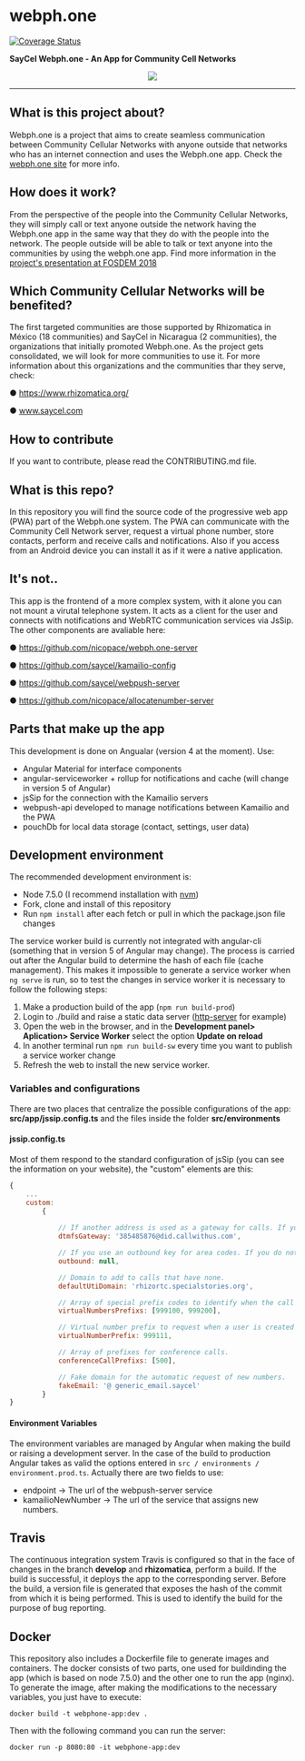 # webph.one
[![Coverage Status](https://coveralls.io/repos/github/saycel/webph.one/badge.svg?branch=test-coverage)](https://coveralls.io/github/saycel/webph.one?branch=test-coverage)

__SayCel Webph.one - An App for Community Cell Networks__
<p style="text-align:center"><img src="https://media.giphy.com/media/l1LbYlLPdBc8ZxKBa/giphy.gif"/></p>

___

## What is this project about?
Webph.one is a project that aims to create seamless communication between Community Cellular Networks with anyone outside that networks who has an internet connection and uses the Webph.one app. Check the [webph.one site](http://webphone.saycel.com/) for more info.

## How does it work?
From the perspective of the people into the Community Cellular Networks, they will simply call or text anyone outside the network having the Webph.one app in the same way that they do with the people into the network. The people outside will be able to talk or text anyone into the communities by using the webph.one app. Find more information in the [project's presentation at FOSDEM 2018](https://fosdem.org/2018/schedule/event/webphone/)

## Which Community Cellular Networks will be benefited?
The first targeted communities are those supported by Rhizomatica in México (18 communities) and SayCel in Nicaragua (2 communities), the organizations that initially promoted Webph.one. As the project gets consolidated, we will look for more communities to use it.
For more information about this organizations and the communities thar they serve, check:

● https://www.rhizomatica.org/

● www.saycel.com

## How to contribute
If you want to contribute, please read the CONTRIBUTING.md file.

## What is this repo?
In this repository you will find the source code of the progressive web app (PWA) part of the Webph.one system.
The PWA can communicate with the Community Cell Network server, request a virtual phone number, store contacts, perform and receive calls and notifications. Also if you access from an Android device you can install it as if it were a native application.

## It's not..

This app is the frontend of a more complex system, with it alone you can not mount a virutal telephone system. It acts as a client for the user and connects with notifications and WebRTC communication services via JsSip.
The other components are avaliable here:

● https://github.com/nicopace/webph.one-server

● https://github.com/saycel/kamailio-config

● https://github.com/saycel/webpush-server

● https://github.com/nicopace/allocatenumber-server


## Parts that make up the app
This development is done on Angualar (version 4 at the moment). Use:
* Angular Material for interface components
* angular-serviceworker + rollup for notifications and cache (will change in version 5 of Angular)
* jsSip for the connection with the Kamailio servers
* webpush-api developed to manage notifications between Kamailio and the PWA
* pouchDb for local data storage (contact, settings, user data)

## Development environment
The recommended development environment is:
* Node 7.5.0 (I recommend installation with [nvm](https://github.com/creationix/nvm))
* Fork, clone and install of this repository
* Run `npm install` after each fetch or pull in which the package.json file changes

The service worker build is currently not integrated with angular-cli (something that in version 5 of Angular may change). The process is carried out after the Angular build to determine the hash of each file (cache management). This makes it impossible to generate a service worker when `ng serve` is run, so to test the changes in service worker it is necessary to follow the following steps:
1) Make a production build of the app (`npm run build-prod`)
2) Login to ./build and raise a static data server ([http-server](https://www.npmjs.com/package/http-server) for example)
3) Open the web in the browser, and in the __Development panel> Aplication> Service Worker__ select the option __Update on reload__
4) In another terminal run `npm run build-sw` every time you want to publish a service worker change
5) Refresh the web to install the new service worker.

### Variables and configurations
There are two places that centralize the possible configurations of the app: __src/app/jssip.config.ts__ and the files inside the folder __src/environments__

#### jssip.config.ts
Most of them respond to the standard configuration of jsSip (you can see the information on your website), the "custom" elements are this:
```javascript
{
    ...
    custom:
        {
            
            // If another address is used as a gateway for calls. If you do not use leave in null
            dtmfsGateway: '385485876@did.callwithus.com',

            // If you use an outbound key for area codes. If you do not use it, leave it in null.
            outbound: null,

            // Domain to add to calls that have none.
            defaultUtiDomain: 'rhizortc.specialstories.org',

            // Array of special prefix codes to identify when the call is to a virutal number.
            virtualNumbersPrefixs: [999100, 999200],

            // Virtual number prefix to request when a user is created
            virtualNumberPrefix: 999111,

            // Array of prefixes for conference calls.
            conferenceCallPrefixs: [500],

            // Fake domain for the automatic request of new numbers.
            fakeEmail: '@ generic_email.saycel'
        }
}
```

#### Environment Variables
The environment variables are managed by Angular when making the build or raising a development server. In the case of the build to production Angular takes as valid the options entered in `src / environments / environment.prod.ts`.
Actually there are two fields to use:
* endpoint -> The url of the webpush-server service
* kamailioNewNumber -> The url of the service that assigns new numbers.

## Travis
The continuous integration system Travis is configured so that in the face of changes in the branch __develop__ and __rhizomatica__, perform a build. If the build is successful, it deploys the app to the corresponding server. Before the build, a version file is generated that exposes the hash of the commit from which it is being performed. This is used to identify the build for the purpose of bug reporting.

## Docker
This repository also includes a Dockerfile file to generate images and containers.
The docker consists of two parts, one used for buildinding the app (which is based on node 7.5.0) and the other one to run the app (nginx). To generate the image, after making the modifications to the necessary variables, you just have to execute:
```
docker build -t webphone-app:dev .
```
Then with the following command you can run the server:
```
docker run -p 8080:80 -it webphone-app:dev
```
